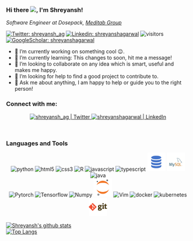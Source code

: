 


### Hi there <img src="https://media.giphy.com/media/hvRJCLFzcasrR4ia7z/giphy.gif" width="25px">, I'm Shreyansh!
<p><em>Software Engineer at Dosepack, <a href="https://www.meditab.com/resources/our-partners.html"> Meditab Group </a></em></p>

[![Twitter: shreyansh_ag](https://img.shields.io/twitter/follow/shreyansh_ag?style=social)](https://twitter.com/shreyansh_ag)
[![Linkedin: shreyanshagarwal](https://img.shields.io/badge/-shreyanshagarwal-blue?style=flat-square&logo=Linkedin&logoColor=white&link=https://www.linkedin.com/in/shreyanshagarwal/)](https://www.linkedin.com/in/shreyanshagarwal/)
![visitors](https://visitor-badge.glitch.me/badge?page_id=shreyansh96.shreyansh96&style=plastic)
[![GoogleScholar: shreyanshagarwal](https://img.shields.io/badge/Scholar-citations:35-blue?style=plastic&logo=https://github.com/edent/SuperTinyIcons/blob/master/images/svg/google_scholar.svg)](https://scholar.google.com/citations?hl=en&user=q-5mm6cAAAAJ#d=gsc_md_fol)



- 🔭 I’m currently working on something cool  :wink:.
- 🌱 I’m currently learning: This changes to soon, hit me a message!
- 👯 I’m looking to collaborate on any idea which is smart, useful and makes me happy.
- 🤔 I’m looking for help to find a good project to contribute to.
- 💬 Ask me about anything, I am happy to help or guide you to the right person!



### Connect with me:
<p align="center">
<a href="https://twitter.com/shreyansh_ag">
  <img alt="shreyansh_ag | Twitter" width="30" src="https://www.vectorlogo.zone/logos/twitter/twitter-official.svg" />
  </a>
<a href="https://www.linkedin.com/in/shreyanshagarwal/">
  <img alt="shreyanshagarwal | LinkedIn" width="30" src="https://www.vectorlogo.zone/logos/linkedin/linkedin-icon.svg" />
  </a>
</p>

<br>

### Languages and Tools

<p align="center"> 
<img src="https://devicons.github.io/devicon/devicon.git/icons/python/python-original.svg" alt="python" title="python" width="50" height="50"/>
<img src="https://devicons.github.io/devicon/devicon.git/icons/html5/html5-original-wordmark.svg" alt="html5" title="HTML5" width="50" height="50"/>  
<img src="https://devicons.github.io/devicon/devicon.git/icons/css3/css3-original-wordmark.svg" alt="css3" title="CSS3" width="50" height="50"/>
<img src="https://www.vectorlogo.zone/logos/r-project/r-project-icon.svg" alt="R" width="50" title="R Project" height="50"/>
<img src="https://devicons.github.io/devicon/devicon.git/icons/javascript/javascript-original.svg" alt="javascript" title="JavaScript" width="50" height="50"/>
<img src="https://devicons.github.io/devicon/devicon.git/icons/typescript/typescript-original.svg" alt="typescript" title="TypeScript" width="50" height="50"/>
<img src="https://raw.githubusercontent.com/github/explore/80688e429a7d4ef2fca1e82350fe8e3517d3494d/topics/sql/sql.png" alt="SQL" title="SQL" width="50" height="50"/> 
<img src="https://raw.githubusercontent.com/github/explore/80688e429a7d4ef2fca1e82350fe8e3517d3494d/topics/mysql/mysql.png" alt="MySQL" title="MySQL" width="50" height="50"/> 
 <img src="https://www.vectorlogo.zone/logos/java/java-icon.svg" alt="java" title="Java" width="50" height="50"/> 
<br>
<img src="https://www.vectorlogo.zone/logos/pytorch/pytorch-icon.svg" alt="Pytorch" title="Pytorch" width="50" height="50"/> 
<img src="https://www.vectorlogo.zone/logos/tensorflow/tensorflow-icon.svg" alt="Tensorflow" title="Tensorflow" width="50" height="50"/> 
<img src="https://www.vectorlogo.zone/logos/numpy/numpy-icon.svg" alt="Numpy" title="Numpy" width="50" height="50"/> 
<img src="https://raw.githubusercontent.com/github/explore/master/topics/jupyter-notebook/jupyter-notebook.png" alt="Jupyter Notebook" title="Jupyter Notebook"  width="50" height="50" />
<img src="https://www.vectorlogo.zone/logos/vim/vim-icon.svg" alt="Vim" title="Vim" width="50" height="50"/> 
<img src="https://devicons.github.io/devicon/devicon.git/icons/docker/docker-original-wordmark.svg" alt="docker" title="Docker" width="50" height="50"/> 
<img src="https://www.vectorlogo.zone/logos/kubernetes/kubernetes-icon.svg" alt="kubernetes" title="Kubernetes" width="50" height="50"/>  
<img src="https://raw.githubusercontent.com/github/explore/80688e429a7d4ef2fca1e82350fe8e3517d3494d/topics/git/git.png" alt="git" title="Git" width="50" height="50"/> 

  
</p>



[![Shreyansh's github stats](https://github-readme-stats.vercel.app/api?username=shreyansh96&theme=dracula)](https://github.com/shreyansh96/)
<br>
[![Top Langs](https://github-readme-stats.vercel.app/api/top-langs/?username=shreyansh96&theme=dracula&layout=compact)](https://github.com/shreyansh96/)
